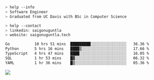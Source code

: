 ```bash
> help --info
> Software Engineer
> Graduated from UC Davis with BSc in Computer Science
```

```bash
> help --contact
> linkedin: saigonuguntla
> website: saigonuguntla.tech
```

<!--START_SECTION:waka-->

```txt
Go           10 hrs 51 mins  █████████░░░░░░░░░░░░░░░░   36.36 %
Python       5 hrs 16 mins   ████▒░░░░░░░░░░░░░░░░░░░░   17.66 %
TypeScript   4 hrs 47 mins   ████░░░░░░░░░░░░░░░░░░░░░   16.05 %
SQL          1 hr 53 mins    █▓░░░░░░░░░░░░░░░░░░░░░░░   06.32 %
YAML         1 hr 36 mins    █▒░░░░░░░░░░░░░░░░░░░░░░░   05.36 %
```

<!--END_SECTION:waka-->

![](https://komarev.com/ghpvc/?username=saigonu&color=6A8AFF)
